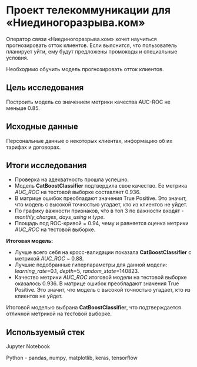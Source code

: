 # Проект телекоммуникации для «Ниединогоразрыва.ком»

Оператор связи «Ниединогоразрыва.ком» хочет научиться прогнозировать отток клиентов. Если выяснится, что пользователь планирует уйти, ему будут предложены промокоды и специальные условия.

Необходимо обучить модель прогнозировать отток клиентов.

## Цель исследования

Построить модель со значением метрики качества AUC-ROC не меньше 0.85.

## Исходные данные

Персональные данные о некоторых клиентах, информацию об их тарифах и договорах.

## Итоги исследования

* Проверка на адекватность прошла успешно.
* Модель **CatBoostClassifier** подтвердила свое качество. Ее метрика *AUC_ROC* на тестовой выборке составляет 0.936.
* В матрице ошибок преобладают значения True Positive. Это значит, что модель с высокой точностью угадает, кто из клиентов не уйдет.
* По графику важности признаков, что в топ 3 по важности входят - *monthly_charges*, *days_using* и *type*.
* Площадь под ROC-кривой = 0.94, чему и равняется оценка метрики *AUC_ROC* на тестовой выборке.

**Итоговая модель:**
* Лучше всего себя на кросс-валидации показала **CatBoostClassifier** с метрикой *AUC_ROC* ~ 0.88.
* Лучшие подобранные гиперпараметры для данной модели: *learning_rate*=0.1, *depth*=5, *random_state*=140823.
* Качество метрики *AUC_ROC* итоговой модели на тестовой выборке оказалось 0.936. В матрице ошибок преобладают значения True Positive. Это значит, что модель с высокой точностью угадает, кто из клиентов не уйдет.

Итоговой моделью выбрана **CatBoostClassifier**, что подтверждается отличной метрикой на тестовой выборке.

## Используемый стек

Jupyter Notebook

Python - pandas, numpy, matplotlib, keras, tensorflow
